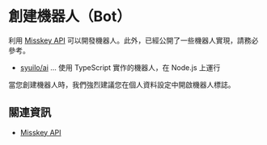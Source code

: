# 創建機器人（Bot）

利用 [Misskey API](/docs/for-developers/api/) 可以開發機器人。此外，已經公開了一些機器人實現，請務必參考。

- [syuilo/ai](https://github.com/syuilo/ai) ... 使用 TypeScript 實作的機器人，在 Node.js 上運行

當您創建機器人時，我們強烈建議您在個人資料設定中開啟機器人標誌。

## 關連資訊

- [Misskey API](/docs/for-developers/api/)

<MkIndex />
